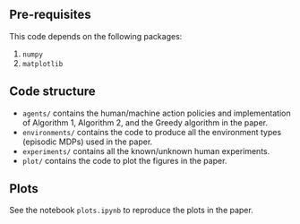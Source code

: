 ## Pre-requisites

This code depends on the following packages:

 1. `numpy`
 2. `matplotlib`
 
## Code structure

 - `agents/` contains the human/machine action policies and implementation of Algorithm 1, Algorithm 2, and the Greedy algorithm in the paper.
 - `environments/` contains the code to produce all the environment types (episodic MDPs) used in the paper.
 - `experiments/` contains all the known/unknown human experiments.
 - `plot/` contains the code to plot the figures in the paper.

## Plots

See the notebook `plots.ipynb` to reproduce the plots in the paper.

